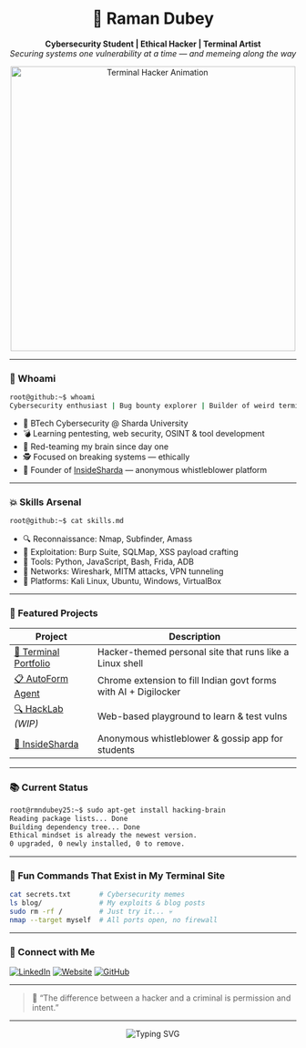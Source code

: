 <h1 align="center">🧠 Raman Dubey</h1>
<p align="center">
  <b>Cybersecurity Student | Ethical Hacker | Terminal Artist</b><br>
  <i>Securing systems one vulnerability at a time — and memeing along the way</i>
</p>

<p align="center">
  <img src="https://media.giphy.com/media/3o7abldj0b3rxrZUxW/giphy.gif" width="500" alt="Terminal Hacker Animation">
</p>

---

### 🐍 Whoami

```bash
root@github:~$ whoami
Cybersecurity enthusiast | Bug bounty explorer | Builder of weird terminal things
```

- 🏫 BTech Cybersecurity @ Sharda University  
- 💣 Learning pentesting, web security, OSINT & tool development  
- 🧠 Red-teaming my brain since day one  
- 🕵️ Focused on breaking systems — ethically  
- 🔐 Founder of [InsideSharda](https://github.com/rmndubey25/InsideSharda) — anonymous whistleblower platform

---

### 💥 Skills Arsenal

```bash
root@github:~$ cat skills.md
```

- 🔍 Reconnaissance: Nmap, Subfinder, Amass
- 🧪 Exploitation: Burp Suite, SQLMap, XSS payload crafting
- 🧰 Tools: Python, JavaScript, Bash, Frida, ADB
- 🔗 Networks: Wireshark, MITM attacks, VPN tunneling
- 🧱 Platforms: Kali Linux, Ubuntu, Windows, VirtualBox

---

### 🚀 Featured Projects

| Project | Description |
|--------|-------------|
| [🧠 Terminal Portfolio](https://rmndubey25.github.io/terminal) | Hacker-themed personal site that runs like a Linux shell |
| [📋 AutoForm Agent](https://github.com/rmndubey25/autoform-agent) | Chrome extension to fill Indian govt forms with AI + Digilocker |
| [🔍 HackLab](https://github.com/rmndubey25/hacklab) *(WIP)* | Web-based playground to learn & test vulns |
| [💬 InsideSharda](https://github.com/rmndubey25/InsideSharda) | Anonymous whistleblower & gossip app for students |

---

### 📚 Current Status

```bash
root@rmndubey25:~$ sudo apt-get install hacking-brain
Reading package lists... Done
Building dependency tree... Done
Ethical mindset is already the newest version.
0 upgraded, 0 newly installed, 0 to remove.
```

---

### 🧠 Fun Commands That Exist in My Terminal Site

```bash
cat secrets.txt       # Cybersecurity memes
ls blog/              # My exploits & blog posts
sudo rm -rf /         # Just try it... 💀
nmap --target myself  # All ports open, no firewall
```

---

### 🔗 Connect with Me

[![LinkedIn](https://img.shields.io/badge/LinkedIn-blue?logo=linkedin)](https://linkedin.com/in/rmndubey25)
[![Website](https://img.shields.io/badge/Website-%2300ff90?style=flat&logo=github)](https://rmndubey25.github.io/)
[![GitHub](https://img.shields.io/badge/GitHub-%2312100E?logo=github)](https://github.com/rmndubey25)

---

> 💬 “The difference between a hacker and a criminal is permission and intent.”

---

<p align="center">
  <img src="https://readme-typing-svg.demolab.com?font=Fira+Code&duration=2000&pause=500&color=00FF41&center=true&vCenter=true&width=435&lines=Hacking+the+planet...;Reporting+bugs+...;Building+cool+stuff...;Always+learning." alt="Typing SVG" />
</p>
